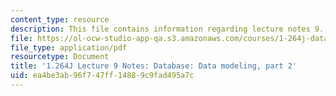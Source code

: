 ```yaml
---
content_type: resource
description: This file contains information regarding lecture notes 9.
file: https://ol-ocw-studio-app-qa.s3.amazonaws.com/courses/1-264j-database-internet-and-systems-integration-technologies-fall-2013/ea4be3ab96f747ff14889c9fad495a7c_MIT1_264JF13_lect_9.pdf
file_type: application/pdf
resourcetype: Document
title: '1.264J Lecture 9 Notes: Database: Data modeling, part 2'
uid: ea4be3ab-96f7-47ff-1488-9c9fad495a7c
---
```

